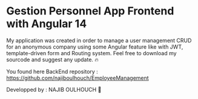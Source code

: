 # Gestion Personnel App Frontend with Angular 14

My application was created in order to manage a user management CRUD for an anonymous company using some Angular feature like with JWT, template-driven form and Routing system. 
Feel free to download my sourcode and suggest any update. :fire:

You found here BackEnd repository : https://github.com/najiboulhouch/EmployeeManagement

Developped by : NAJIB OULHOUCH :man:


